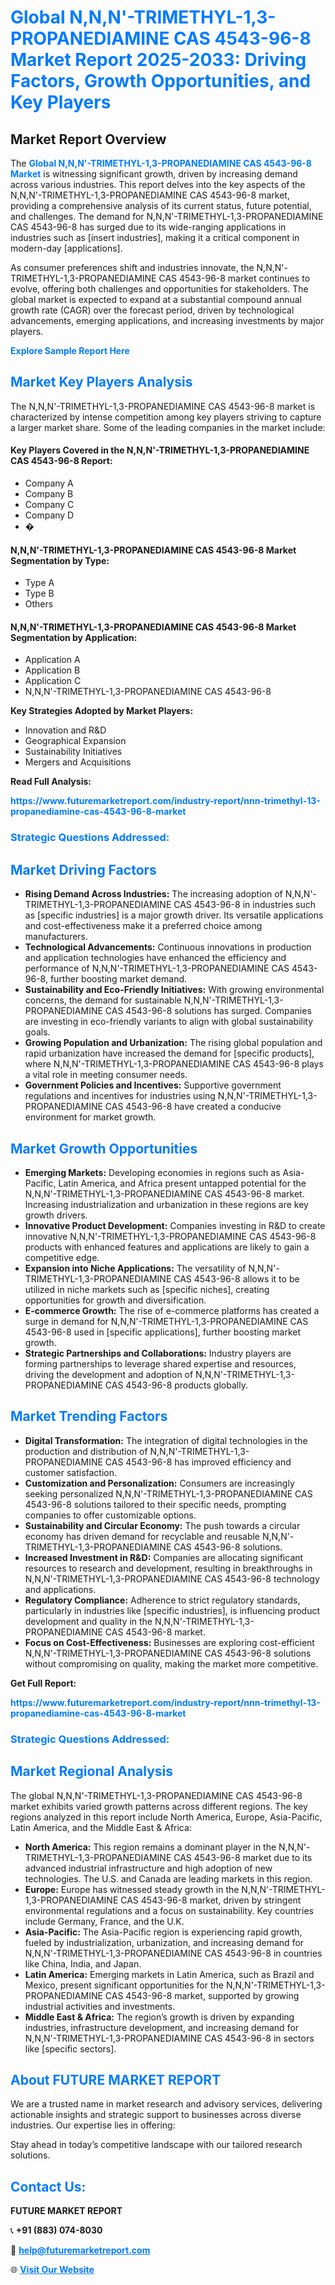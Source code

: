<h1 style="color: #007BFF;">Global N,N,N'-TRIMETHYL-1,3-PROPANEDIAMINE CAS 4543-96-8 Market Report 2025-2033: Driving Factors, Growth Opportunities, and Key Players</h1>

<section id="overview">
<h2>Market Report Overview</h2>
<p>The <a href="https://www.futuremarketreport.com/industry-report/nnn-trimethyl-13-propanediamine-cas-4543-96-8-market" style="color: #007BFF; text-decoration: none;"><strong>Global N,N,N'-TRIMETHYL-1,3-PROPANEDIAMINE CAS 4543-96-8 Market</strong></a> is witnessing significant growth, driven by increasing demand across various industries. This report delves into the key aspects of the N,N,N'-TRIMETHYL-1,3-PROPANEDIAMINE CAS 4543-96-8 market, providing a comprehensive analysis of its current status, future potential, and challenges. The demand for N,N,N'-TRIMETHYL-1,3-PROPANEDIAMINE CAS 4543-96-8 has surged due to its wide-ranging applications in industries such as [insert industries], making it a critical component in modern-day [applications].</p>
<p>As consumer preferences shift and industries innovate, the N,N,N'-TRIMETHYL-1,3-PROPANEDIAMINE CAS 4543-96-8 market continues to evolve, offering both challenges and opportunities for stakeholders. The global market is expected to expand at a substantial compound annual growth rate (CAGR) over the forecast period, driven by technological advancements, emerging applications, and increasing investments by major players.</p>
</section>

<section id="overview">
<p><a href="https://www.futuremarketreport.com/request-sample/reportId=119963" style="color: #007BFF; text-decoration: none;"><strong>Explore Sample Report Here</strong></a></p>
</section>

<section id="key-players">
<h2 style="color: #007BFF;">Market Key Players Analysis</h2>
<p>The N,N,N'-TRIMETHYL-1,3-PROPANEDIAMINE CAS 4543-96-8 market is characterized by intense competition among key players striving to capture a larger market share. Some of the leading companies in the market include:</p>
<h4>Key Players Covered in the N,N,N'-TRIMETHYL-1,3-PROPANEDIAMINE CAS 4543-96-8 Report:</h4>
<ul><li>Company A</li><li>Company B</li><li>Company C</li><li>Company D</li><li>�</li></ul>
<h4>N,N,N'-TRIMETHYL-1,3-PROPANEDIAMINE CAS 4543-96-8 Market Segmentation by Type:</h4>
<ul><li>Type A</li><li>Type B</li><li>Others</li></ul>

<h4>N,N,N'-TRIMETHYL-1,3-PROPANEDIAMINE CAS 4543-96-8 Market Segmentation by Application:</h4>
<ul><li>Application A</li><li>Application B</li><li>Application C</li><li>N,N,N&#039;-TRIMETHYL-1,3-PROPANEDIAMINE CAS 4543-96-8</li></ul>
<p><strong>Key Strategies Adopted by Market Players:</strong></p>
<ul>
<li>Innovation and R&D</li>
<li>Geographical Expansion</li>
<li>Sustainability Initiatives</li>
<li>Mergers and Acquisitions</li>
</ul>
</section>

<section>
<p><strong>Read Full Analysis: </strong></p><a href="https://www.futuremarketreport.com/industry-report/nnn-trimethyl-13-propanediamine-cas-4543-96-8-market" style="color: #007BFF; text-decoration: none;"><strong>https://www.futuremarketreport.com/industry-report/nnn-trimethyl-13-propanediamine-cas-4543-96-8-market</strong></a>
<h3 style="color: #007BFF;">Strategic Questions Addressed:</h3>
</section>

<section id="driving-factors">
<h2 style="color: #007BFF;">Market Driving Factors</h2>
<ul>
<li><strong>Rising Demand Across Industries:</strong> The increasing adoption of N,N,N'-TRIMETHYL-1,3-PROPANEDIAMINE CAS 4543-96-8 in industries such as [specific industries] is a major growth driver. Its versatile applications and cost-effectiveness make it a preferred choice among manufacturers.</li>
<li><strong>Technological Advancements:</strong> Continuous innovations in production and application technologies have enhanced the efficiency and performance of N,N,N'-TRIMETHYL-1,3-PROPANEDIAMINE CAS 4543-96-8, further boosting market demand.</li>
<li><strong>Sustainability and Eco-Friendly Initiatives:</strong> With growing environmental concerns, the demand for sustainable N,N,N'-TRIMETHYL-1,3-PROPANEDIAMINE CAS 4543-96-8 solutions has surged. Companies are investing in eco-friendly variants to align with global sustainability goals.</li>
<li><strong>Growing Population and Urbanization:</strong> The rising global population and rapid urbanization have increased the demand for [specific products], where N,N,N'-TRIMETHYL-1,3-PROPANEDIAMINE CAS 4543-96-8 plays a vital role in meeting consumer needs.</li>
<li><strong>Government Policies and Incentives:</strong> Supportive government regulations and incentives for industries using N,N,N'-TRIMETHYL-1,3-PROPANEDIAMINE CAS 4543-96-8 have created a conducive environment for market growth.</li>
</ul>
</section>

<section id="growth-opportunities">
<h2 style="color: #007BFF;">Market Growth Opportunities</h2>
<ul>
<li><strong>Emerging Markets:</strong> Developing economies in regions such as Asia-Pacific, Latin America, and Africa present untapped potential for the N,N,N'-TRIMETHYL-1,3-PROPANEDIAMINE CAS 4543-96-8 market. Increasing industrialization and urbanization in these regions are key growth drivers.</li>
<li><strong>Innovative Product Development:</strong> Companies investing in R&D to create innovative N,N,N'-TRIMETHYL-1,3-PROPANEDIAMINE CAS 4543-96-8 products with enhanced features and applications are likely to gain a competitive edge.</li>
<li><strong>Expansion into Niche Applications:</strong> The versatility of N,N,N'-TRIMETHYL-1,3-PROPANEDIAMINE CAS 4543-96-8 allows it to be utilized in niche markets such as [specific niches], creating opportunities for growth and diversification.</li>
<li><strong>E-commerce Growth:</strong> The rise of e-commerce platforms has created a surge in demand for N,N,N'-TRIMETHYL-1,3-PROPANEDIAMINE CAS 4543-96-8 used in [specific applications], further boosting market growth.</li>
<li><strong>Strategic Partnerships and Collaborations:</strong> Industry players are forming partnerships to leverage shared expertise and resources, driving the development and adoption of N,N,N'-TRIMETHYL-1,3-PROPANEDIAMINE CAS 4543-96-8 products globally.</li>
</ul>
</section>

<section id="trending-factors">
<h2 style="color: #007BFF;">Market Trending Factors</h2>
<ul>
<li><strong>Digital Transformation:</strong> The integration of digital technologies in the production and distribution of N,N,N'-TRIMETHYL-1,3-PROPANEDIAMINE CAS 4543-96-8 has improved efficiency and customer satisfaction.</li>
<li><strong>Customization and Personalization:</strong> Consumers are increasingly seeking personalized N,N,N'-TRIMETHYL-1,3-PROPANEDIAMINE CAS 4543-96-8 solutions tailored to their specific needs, prompting companies to offer customizable options.</li>
<li><strong>Sustainability and Circular Economy:</strong> The push towards a circular economy has driven demand for recyclable and reusable N,N,N'-TRIMETHYL-1,3-PROPANEDIAMINE CAS 4543-96-8 solutions.</li>
<li><strong>Increased Investment in R&D:</strong> Companies are allocating significant resources to research and development, resulting in breakthroughs in N,N,N'-TRIMETHYL-1,3-PROPANEDIAMINE CAS 4543-96-8 technology and applications.</li>
<li><strong>Regulatory Compliance:</strong> Adherence to strict regulatory standards, particularly in industries like [specific industries], is influencing product development and quality in the N,N,N'-TRIMETHYL-1,3-PROPANEDIAMINE CAS 4543-96-8 market.</li>
<li><strong>Focus on Cost-Effectiveness:</strong> Businesses are exploring cost-efficient N,N,N'-TRIMETHYL-1,3-PROPANEDIAMINE CAS 4543-96-8 solutions without compromising on quality, making the market more competitive.</li>
</ul>
</section>

<section>
<p><strong>Get Full Report: </strong></p><a href="https://www.futuremarketreport.com/industry-report/nnn-trimethyl-13-propanediamine-cas-4543-96-8-market" style="color: #007BFF; text-decoration: none;"><strong>https://www.futuremarketreport.com/industry-report/nnn-trimethyl-13-propanediamine-cas-4543-96-8-market</strong></a>
<h3 style="color: #007BFF;">Strategic Questions Addressed:</h3>
</section>


<section id="regional-analysis">
<h2 style="color: #007BFF;">Market Regional Analysis</h2>
<p>The global N,N,N'-TRIMETHYL-1,3-PROPANEDIAMINE CAS 4543-96-8 market exhibits varied growth patterns across different regions. The key regions analyzed in this report include North America, Europe, Asia-Pacific, Latin America, and the Middle East & Africa:</p>
<ul>
<li><strong>North America:</strong> This region remains a dominant player in the N,N,N'-TRIMETHYL-1,3-PROPANEDIAMINE CAS 4543-96-8 market due to its advanced industrial infrastructure and high adoption of new technologies. The U.S. and Canada are leading markets in this region.</li>
<li><strong>Europe:</strong> Europe has witnessed steady growth in the N,N,N'-TRIMETHYL-1,3-PROPANEDIAMINE CAS 4543-96-8 market, driven by stringent environmental regulations and a focus on sustainability. Key countries include Germany, France, and the U.K.</li>
<li><strong>Asia-Pacific:</strong> The Asia-Pacific region is experiencing rapid growth, fueled by industrialization, urbanization, and increasing demand for N,N,N'-TRIMETHYL-1,3-PROPANEDIAMINE CAS 4543-96-8 in countries like China, India, and Japan.</li>
<li><strong>Latin America:</strong> Emerging markets in Latin America, such as Brazil and Mexico, present significant opportunities for the N,N,N'-TRIMETHYL-1,3-PROPANEDIAMINE CAS 4543-96-8 market, supported by growing industrial activities and investments.</li>
<li><strong>Middle East & Africa:</strong> The region’s growth is driven by expanding industries, infrastructure development, and increasing demand for N,N,N'-TRIMETHYL-1,3-PROPANEDIAMINE CAS 4543-96-8 in sectors like [specific sectors].</li>
</ul>
</section>

<footer>
<h2 style="color: #007BFF;">About FUTURE MARKET REPORT</h2>
<p>We are a trusted name in market research and advisory services, delivering actionable insights and strategic support to businesses across diverse industries. Our expertise lies in offering:</p>

<p>Stay ahead in today’s competitive landscape with our tailored research solutions.</p>

<h2 style="color: #007BFF;">Contact Us:</h2>
<p><strong>FUTURE MARKET REPORT</strong></p>
<p>📞 <strong>+91 (883) 074-8030</strong></p>
<p>📧 <strong><a href="mailto:help@futuremarketreport.com" style="color: #007BFF;">help@futuremarketreport.com</a></strong></p>
<p>🌐 <strong><a href="https://www.futuremarketreport.com/" style="color: #007BFF;">Visit Our Website</a></strong></p>
</footer>